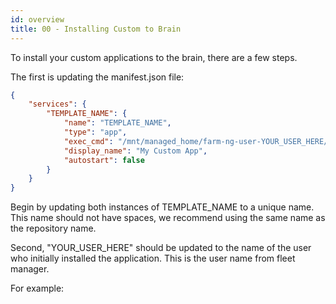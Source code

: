 ```yaml
---
id: overview
title: 00 - Installing Custom to Brain
---
```


To install your custom applications to the brain, there are a few steps.

The first is updating the manifest.json file:

```json
{
    "services": {
        "TEMPLATE_NAME": {
            "name": "TEMPLATE_NAME",
            "type": "app",
            "exec_cmd": "/mnt/managed_home/farm-ng-user-YOUR_USER_HERE/camera-streamer-kivy/entry.sh",
            "display_name": "My Custom App",
            "autostart": false
        }
    }
}
```

Begin by updating both instances of TEMPLATE_NAME to a unique name.
This name should not have spaces, we recommend using the same name as the repository name.

Second, "YOUR_USER_HERE" should be updated to the name of the user who initially installed the application.
This is the user name from fleet manager.

For example:
